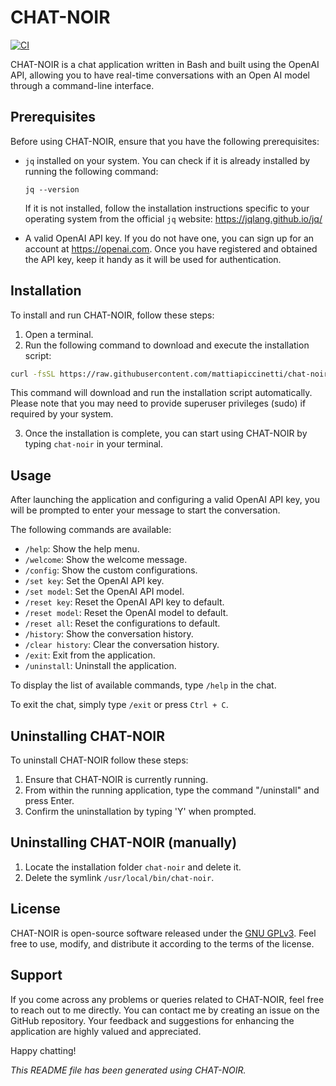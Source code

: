 # CHAT-NOIR

[![CI](https://github.com/mattiapiccinetti/chat-noir/actions/workflows/ci.yaml/badge.svg)](https://github.com/mattiapiccinetti/chat-noir/actions/workflows/ci.yaml)

CHAT-NOIR is a chat application written in Bash and built using the OpenAI API, allowing you to have real-time conversations with an Open AI model through a command-line interface.


## Prerequisites

Before using CHAT-NOIR, ensure that you have the following prerequisites:

- `jq` installed on your system. You can check if it is already installed by running the following command:
  ```
  jq --version
  ```
  If it is not installed, follow the installation instructions specific to your operating system from the official `jq` website: https://jqlang.github.io/jq/

- A valid OpenAI API key. If you do not have one, you can sign up for an account at https://openai.com. Once you have registered and obtained the API key, keep it handy as it will be used for authentication.

## Installation

To install and run CHAT-NOIR, follow these steps:

1. Open a terminal.
2. Run the following command to download and execute the installation script:

```bash
curl -fsSL https://raw.githubusercontent.com/mattiapiccinetti/chat-noir/main/install.sh | sh
```

This command will download and run the installation script automatically. Please note that you may need to provide superuser privileges (sudo) if required by your system.

3. Once the installation is complete, you can start using CHAT-NOIR by typing `chat-noir` in your terminal.

## Usage

After launching the application and configuring a valid OpenAI API key, you will be prompted to enter your message to start the conversation.

The following commands are available:
- `/help`: Show the help menu.
- `/welcome`: Show the welcome message.
- `/config`: Show the custom configurations.
- `/set key`: Set the OpenAI API key.
- `/set model`: Set the OpenAI API model.
- `/reset key`: Reset the OpenAI API key to default.
- `/reset model`: Reset the OpenAI model to default.
- `/reset all`: Reset the configurations to default.
- `/history`: Show the conversation history.
- `/clear history`: Clear the conversation history.
- `/exit`: Exit from the application.
- `/uninstall`: Uninstall the application.

To display the list of available commands, type `/help` in the chat.

To exit the chat, simply type `/exit` or press `Ctrl + C`.

## Uninstalling CHAT-NOIR

To uninstall CHAT-NOIR follow these steps:

1. Ensure that CHAT-NOIR is currently running.
2. From within the running application, type the command "/uninstall" and press Enter.
3. Confirm the uninstallation by typing 'Y' when prompted.

## Uninstalling CHAT-NOIR (manually)

1. Locate the installation folder `chat-noir` and delete it.
2. Delete the symlink `/usr/local/bin/chat-noir`.


## License

CHAT-NOIR is open-source software released under the [GNU GPLv3](https://github.com/mattiapiccinetti/chat-noir/blob/main/LICENSE). Feel free to use, modify, and distribute it according to the terms of the license.

## Support

If you come across any problems or queries related to CHAT-NOIR, feel free to reach out to me directly. You can contact me by creating an issue on the GitHub repository. Your feedback and suggestions for enhancing the application are highly valued and appreciated.

Happy chatting!


_This README file has been generated using CHAT-NOIR._